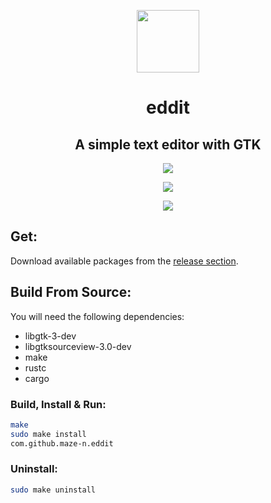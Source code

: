 <p align="center"><img src="https://raw.githubusercontent.com/maze-n/eddit/master/res/icon/com.github.maze-n.eddit.svg?sanitize=true" width=100></p>
<h1 align="center">eddit</h1>
<h2 align="center">A simple text editor with GTK</h2>
<p align="center"><a href="https://stopthemingmy.app"><img src="https://stopthemingmy.app/badge.svg"></img></a></p>
<p align="center"><img src="https://raw.githubusercontent.com/maze-n/eddit/master/res/screenshots/screenshot-1.png"></p>
<p align="center"><img src="https://raw.githubusercontent.com/maze-n/eddit/master/res/screenshots/screenshot-2.png"></p>

## Get:
Download available packages from the <a href="https://github.com/maze-n/eddit/releases">release section</a>.

## Build From Source:
You will need the following dependencies:
 - libgtk-3-dev
 - libgtksourceview-3.0-dev
 - make
 - rustc
 - cargo

### Build, Install & Run:
```bash
make
sudo make install
com.github.maze-n.eddit
```

### Uninstall:
```bash
sudo make uninstall
```